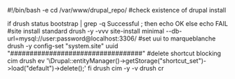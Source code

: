 #!/bin/bash -e
cd /var/www/drupal_repo/
#check existence of drupal install

if drush status bootstrap | grep -q Successful ; then
    echo OK
else
    echo FAIL
    #site install standard
    drush -y -vvv site-install minimal --db-url=mysql://user:password@localhost:3306/
    #set uui to marqueblanche
    drush -y config-set "system.site" uuid "##################################"
    #delete shortcut blocking cim
    drush ev '\Drupal::entityManager()->getStorage("shortcut_set")->load("default")->delete();'
fi
drush cim -y -v
drush cr
